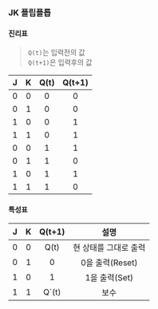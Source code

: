 
### JK 플립플롭

#### 진리표
> `Q(t)`는 입력전의 값  
`Q(t+1)`은 입력후의 값

|J|K|Q(t)|Q(t+1)|
|:-:|:-:|:-:|:-:|
|0|0|0|0|
|0|1|0|0|
|1|0|0|1|
|1|1|0|1|
|0|0|1|1|
|0|1|1|0|
|1|0|1|1|
|1|1|1|0|

#### 특성표
|J|K|Q(t+1)|설명|
|:-:|:-:|:-:|:-:|
|0|0|Q(t)|현 상태를 그대로 출력|
|0|1|0|0을 출력(Reset)|
|1|0|1|1을 출력(Set)|
|1|1|Q`(t)|보수|
